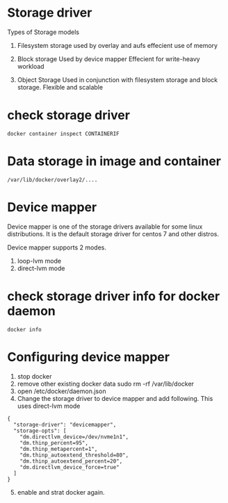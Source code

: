 # Storage driver

Types of Storage models
1. Filesystem storage
	used by overlay and aufs
	effecient use of memory

2. Block storage
	Used by device mapper
	Effecient for write-heavy workload

3. Object Storage
	Used in conjunction with filesystem storage and block storage.
	Flexible and scalable

# check storage driver
```
docker container inspect CONTAINERIF
```

# Data storage in image and container
```
/var/lib/docker/overlay2/....
```


# Device mapper
Device mapper is  one of the storage drivers available  for some linux distributions. It is the default storage driver for centos 7 and other distros.

Device mapper supports 2 modes.
1. loop-lvm mode
2. direct-lvm mode

# check storage driver info for docker daemon
```
docker info
```

# Configuring device mapper
1. stop docker
2. remove other existing docker data sudo rm -rf /var/lib/docker
3. open /etc/docker/daemon.json
4. Change the storage driver to device mapper and add following. This uses direct-lvm mode
```
{
  "storage-driver": "devicemapper",
  "storage-opts": [
    "dm.directlvm_device=/dev/nvme1n1",
    "dm.thinp_percent=95",
    "dm.thinp_metapercent=1",
    "dm.thinp_autoextend_threshold=80",
    "dm.thinp_autoextend_percent=20",
    "dm.directlvm_device_force=true"
  ]
}
```
5. enable and strat docker again.